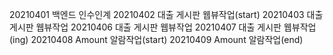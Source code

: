 20210401 백엔드 인수인계
20210402 대출 게시판 웹뷰작업(start)
20210403 대출 게시판 웹뷰작업
20210406 대출 게시판 웹뷰작업
20210407 대출 게시판 웹뷰작업(ing)
20210408 Amount 알람작업(start)
20210409 Amount 알람작업(end)

